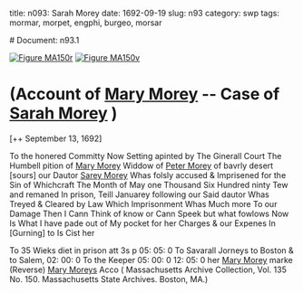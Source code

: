 title: n093: Sarah Morey
date: 1692-09-19
slug: n93
category: swp
tags: mormar, morpet, engphi, burgeo, morsar


<div markdown class="doc" id="n93.1"># Document: n93.1

[![Figure MA150r](archives/MA135/small/MA150r.jpg)](archives/MA135/large/MA150r.jpg)
[![Figure MA150v](archives/MA135/small/MA150v.jpg)](archives/MA135/large/MA150v.jpg)

# (Account of [Mary Morey](/tag/mormar.html) -- Case of [Sarah Morey](/tag/morsar.html) )

[++ September 13, 1692]

To the honered Committy Now Setting apinted by The Ginerall Court The Humbell pition of [Mary Morey](/tag/mormar.html) Widdow of [Peter Morey](/tag/morpet.html) of bavrly desert [sours] our Dautor [Sarey Morey](/tag/morsar.html) Whas folsly accused & Imprisened for the Sin of Whichcraft The Month of May one Thousand Six Hundred ninty Tew and remaned In prison, Teill Januarey following our Said dautor Whas Treyed & Cleared by Law Which Imprisonment Whas Much more To our Damage Then I Cann Think of know or Cann Speek but what fowlows Now Is What I have pade out of My pocket for her Charges & our Expenes In [Gurning] to Is Cist her

To 35 Wieks diet in prison att 3s p 05: 05: 0 To Savarall Jorneys to Boston & to Salem, 02: 00: 0 To the Keeper 05: 00: 0  12: 05: 0 
her [Mary Morey](/tag/mormar.html) marke (Reverse)  [Mary Moreys](/tag/mormar.html) Acco ( Massachusetts Archive Collection, Vol. 135 No. 150. Massachusetts State Archives. Boston, MA.)</div>